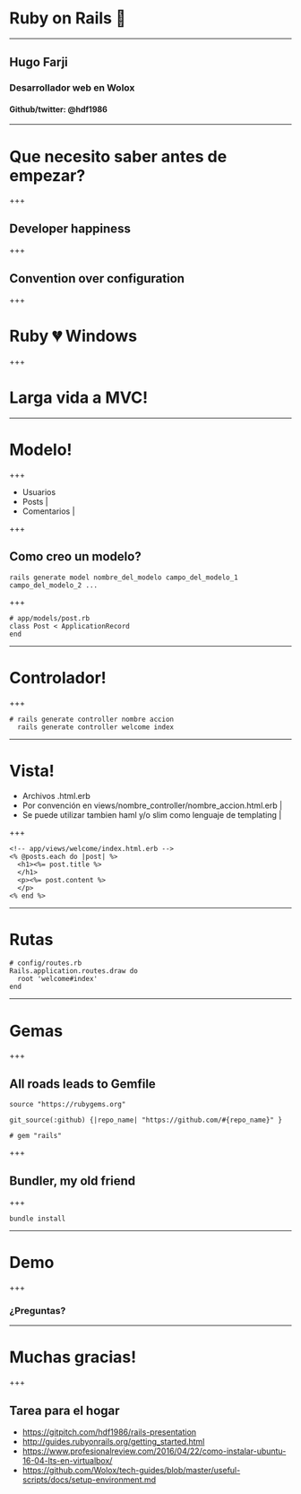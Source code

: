 # Ruby on Rails 💎
---
## Hugo Farji
### Desarrollador web en Wolox
#### Github/twitter: @hdf1986
---
# Que necesito saber antes de empezar?
+++
## Developer happiness

+++

## Convention over configuration

+++

# Ruby 💔 Windows

+++

# Larga vida a MVC!

---
# Modelo!

+++

- Usuarios
- Posts |
- Comentarios |

+++
## Como creo un modelo?
```
rails generate model nombre_del_modelo campo_del_modelo_1 campo_del_modelo_2 ...
```
+++
```
# app/models/post.rb
class Post < ApplicationRecord
end
```
---
# Controlador!

+++

```
# rails generate controller nombre accion
  rails generate controller welcome index
```


---
# Vista!

- Archivos .html.erb
- Por convención en views/nombre_controller/nombre_accion.html.erb |
- Se puede utilizar tambien haml y/o slim como lenguaje de templating |

+++

```
<!-- app/views/welcome/index.html.erb -->
<% @posts.each do |post| %>
  <h1><%= post.title %>
  </h1>
  <p><%= post.content %>
  </p>
<% end %>
```
---
# Rutas

```
# config/routes.rb
Rails.application.routes.draw do
  root 'welcome#index'
end
```
---
# Gemas

+++

## All roads leads to Gemfile
```
source "https://rubygems.org"

git_source(:github) {|repo_name| "https://github.com/#{repo_name}" }

# gem "rails"

```

+++

## Bundler, my old friend

+++

```
bundle install
```
---
# Demo

+++

### ¿Preguntas?

---

# Muchas gracias!

+++

## Tarea para el hogar
- https://gitpitch.com/hdf1986/rails-presentation
- http://guides.rubyonrails.org/getting_started.html
- https://www.profesionalreview.com/2016/04/22/como-instalar-ubuntu-16-04-lts-en-virtualbox/
- https://github.com/Wolox/tech-guides/blob/master/useful-scripts/docs/setup-environment.md
